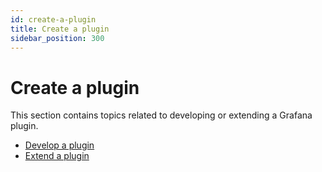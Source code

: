 ```yaml
---
id: create-a-plugin
title: Create a plugin
sidebar_position: 300
---
```


# Create a plugin

This section contains topics related to developing or extending a Grafana plugin.

- [Develop a plugin](./develop-a-plugin/index.md)
- [Extend a plugin](./extend-a-plugin/index.md)